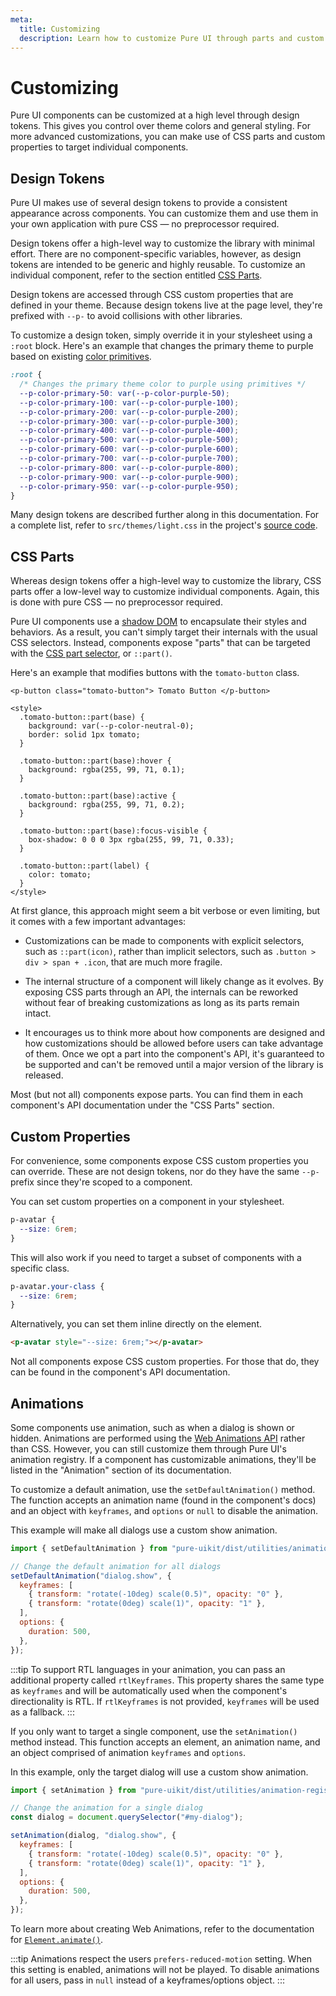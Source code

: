 ```yaml
---
meta:
  title: Customizing
  description: Learn how to customize Pure UI through parts and custom properties.
---
```


# Customizing

Pure UI components can be customized at a high level through design tokens. This gives you control over theme colors and general styling. For more advanced customizations, you can make use of CSS parts and custom properties to target individual components.

## Design Tokens

Pure UI makes use of several design tokens to provide a consistent appearance across components. You can customize them and use them in your own application with pure CSS — no preprocessor required.

Design tokens offer a high-level way to customize the library with minimal effort. There are no component-specific variables, however, as design tokens are intended to be generic and highly reusable. To customize an individual component, refer to the section entitled [CSS Parts](#css-parts).

Design tokens are accessed through CSS custom properties that are defined in your theme. Because design tokens live at the page level, they're prefixed with `--p-` to avoid collisions with other libraries.

To customize a design token, simply override it in your stylesheet using a `:root` block. Here's an example that changes the primary theme to purple based on existing [color primitives](/tokens/color#primitives).

```css
:root {
  /* Changes the primary theme color to purple using primitives */
  --p-color-primary-50: var(--p-color-purple-50);
  --p-color-primary-100: var(--p-color-purple-100);
  --p-color-primary-200: var(--p-color-purple-200);
  --p-color-primary-300: var(--p-color-purple-300);
  --p-color-primary-400: var(--p-color-purple-400);
  --p-color-primary-500: var(--p-color-purple-500);
  --p-color-primary-600: var(--p-color-purple-600);
  --p-color-primary-700: var(--p-color-purple-700);
  --p-color-primary-800: var(--p-color-purple-800);
  --p-color-primary-900: var(--p-color-purple-900);
  --p-color-primary-950: var(--p-color-purple-950);
}
```

Many design tokens are described further along in this documentation. For a complete list, refer to `src/themes/light.css` in the project's [source code](https://github.com/ssjblue197/pure-ui/blob/current/src/themes/light.css).

## CSS Parts

Whereas design tokens offer a high-level way to customize the library, CSS parts offer a low-level way to customize individual components. Again, this is done with pure CSS — no preprocessor required.

Pure UI components use a [shadow DOM](https://developer.mozilla.org/en-US/docs/Web/Web_Components/Using_shadow_DOM) to encapsulate their styles and behaviors. As a result, you can't simply target their internals with the usual CSS selectors. Instead, components expose "parts" that can be targeted with the [CSS part selector](https://developer.mozilla.org/en-US/docs/Web/CSS/::part), or `::part()`.

Here's an example that modifies buttons with the `tomato-button` class.

```html:preview
<p-button class="tomato-button"> Tomato Button </p-button>

<style>
  .tomato-button::part(base) {
    background: var(--p-color-neutral-0);
    border: solid 1px tomato;
  }

  .tomato-button::part(base):hover {
    background: rgba(255, 99, 71, 0.1);
  }

  .tomato-button::part(base):active {
    background: rgba(255, 99, 71, 0.2);
  }

  .tomato-button::part(base):focus-visible {
    box-shadow: 0 0 0 3px rgba(255, 99, 71, 0.33);
  }

  .tomato-button::part(label) {
    color: tomato;
  }
</style>
```

At first glance, this approach might seem a bit verbose or even limiting, but it comes with a few important advantages:

- Customizations can be made to components with explicit selectors, such as `::part(icon)`, rather than implicit selectors, such as `.button > div > span + .icon`, that are much more fragile.

- The internal structure of a component will likely change as it evolves. By exposing CSS parts through an API, the internals can be reworked without fear of breaking customizations as long as its parts remain intact.

- It encourages us to think more about how components are designed and how customizations should be allowed before users can take advantage of them. Once we opt a part into the component's API, it's guaranteed to be supported and can't be removed until a major version of the library is released.

Most (but not all) components expose parts. You can find them in each component's API documentation under the "CSS Parts" section.

## Custom Properties

For convenience, some components expose CSS custom properties you can override. These are not design tokens, nor do they have the same `--p-` prefix since they're scoped to a component.

You can set custom properties on a component in your stylesheet.

```css
p-avatar {
  --size: 6rem;
}
```

This will also work if you need to target a subset of components with a specific class.

```css
p-avatar.your-class {
  --size: 6rem;
}
```

Alternatively, you can set them inline directly on the element.

```html
<p-avatar style="--size: 6rem;"></p-avatar>
```

Not all components expose CSS custom properties. For those that do, they can be found in the component's API documentation.

## Animations

Some components use animation, such as when a dialog is shown or hidden. Animations are performed using the [Web Animations API](https://developer.mozilla.org/en-US/docs/Web/API/Web_Animations_API) rather than CSS. However, you can still customize them through Pure UI's animation registry. If a component has customizable animations, they'll be listed in the "Animation" section of its documentation.

To customize a default animation, use the `setDefaultAnimation()` method. The function accepts an animation name (found in the component's docs) and an object with `keyframes`, and `options` or `null` to disable the animation.

This example will make all dialogs use a custom show animation.

```js
import { setDefaultAnimation } from "pure-uikit/dist/utilities/animation-registry.js";

// Change the default animation for all dialogs
setDefaultAnimation("dialog.show", {
  keyframes: [
    { transform: "rotate(-10deg) scale(0.5)", opacity: "0" },
    { transform: "rotate(0deg) scale(1)", opacity: "1" },
  ],
  options: {
    duration: 500,
  },
});
```

:::tip
To support RTL languages in your animation, you can pass an additional property called `rtlKeyframes`. This property shares the same type as `keyframes` and will be automatically used when the component's directionality is RTL. If `rtlKeyframes` is not provided, `keyframes` will be used as a fallback.
:::

If you only want to target a single component, use the `setAnimation()` method instead. This function accepts an element, an animation name, and an object comprised of animation `keyframes` and `options`.

In this example, only the target dialog will use a custom show animation.

```js
import { setAnimation } from "pure-uikit/dist/utilities/animation-registry.js";

// Change the animation for a single dialog
const dialog = document.querySelector("#my-dialog");

setAnimation(dialog, "dialog.show", {
  keyframes: [
    { transform: "rotate(-10deg) scale(0.5)", opacity: "0" },
    { transform: "rotate(0deg) scale(1)", opacity: "1" },
  ],
  options: {
    duration: 500,
  },
});
```

To learn more about creating Web Animations, refer to the documentation for [`Element.animate()`](https://developer.mozilla.org/en-US/docs/Web/API/Element/animate).

:::tip
Animations respect the users `prefers-reduced-motion` setting. When this setting is enabled, animations will not be played. To disable animations for all users, pass in `null` instead of a keyframes/options object.
:::
